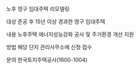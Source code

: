 노후 영구 임대주택 리모델링

대상
 준공 후 15년 이상 경과한 영구 임대주택

내용
 노후주택 에너지성능강화 공사 및 주거환경 개선 지원

방법
 해당 단지 관리사무소에 신청·접수

문의
 한국토지주택공사(1600-1004)

